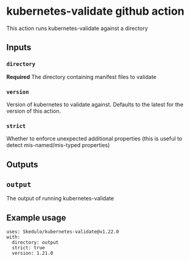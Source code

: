 # kubernetes-validate github action

This action runs kubernetes-validate against a directory

## Inputs

### `directory`

**Required** The directory containing manifest files to validate

### `version`

Version of kubernetes to validate against. Defaults to the latest
for the version of this action.

### `strict`

Whether to enforce unexpected additional properties (this is useful
to detect mis-named/mis-typed properties)

## Outputs

## `output`

The output of running kubernetes-validate

## Example usage

```
uses: Skedulo/kubernetes-validate@v1.22.0
with:
  directory: output
  strict: true
  version: 1.21.0
```

